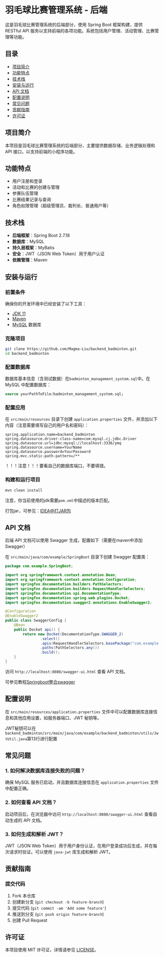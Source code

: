 # 羽毛球比赛管理系统 - 后端

这是羽毛球比赛管理系统的后端部分，使用 Spring Boot 框架构建，提供 RESTful API 服务以支持前端的各项功能。系统包括用户管理、活动管理、比赛管理等功能。

## 目录

- [项目简介](#项目简介)
- [功能特点](#功能特点)
- [技术栈](#技术栈)
- [安装与运行](#安装与运行)
- [API 文档](#api-文档)
- [配置说明](#配置说明)
- [常见问题](#常见问题)
- [贡献指南](#贡献指南)
- [许可证](#许可证)

## 项目简介

本项目是羽毛球比赛管理系统的后端部分，主要提供数据存储、业务逻辑处理和 API 接口，以支持前端的小程序功能。

## 功能特点

- 用户注册和登录
- 活动和比赛的创建与管理
- 参赛队伍管理
- 比赛结果记录与查询
- 角色权限管理（超级管理员、裁判长、普通用户等）

## 技术栈

- **后端框架**：Spring Boot 2.7.18
- **数据库**：MySQL
- **持久层框架**：MyBatis
- **安全**：JWT（JSON Web Token）用于用户认证
- **依赖管理**：Maven

## 安装与运行

### 前置条件

确保你的开发环境中已经安装了以下工具：
- [JDK 11](https://www.oracle.com/java/technologies/javase-jdk11-downloads.html)
- [Maven](https://maven.apache.org/)
- [MySQL](https://www.mysql.com/) 数据库

### 克隆项目

```bash
git clone https://github.com/Magma-Liu/backend_badminton.git
cd backend_badminton
```

### 配置数据库

数据库基本信息（含测试数据）在`badminton_management_system.sql`中。在 MySQL 中配置数据库：
```sql
source yourPathToFile/badminton_management_system.sql;
```

### 配置应用

在 `src/main/resources` 目录下创建 `application.properties` 文件，并添加以下内容（注意需要填写自己的用户名和密码）：
```properties
spring.application.name=backend_badminton
spring.datasource.driver-class-name=com.mysql.cj.jdbc.Driver
spring.datasource.url=jdbc:mysql://localhost:3336/ymq
spring.datasource.username=YourName
spring.datasource.password=YourPassword
spring.mvc.static-path-pattern=/**
```

！！！注意！！！要看自己的数据库端口，不要填错。

### 构建和运行项目

```bash
mvn clean install
```

注意，你当前使用的jdk需要`pom.xml`中描述的版本匹配。

打包jar，可参见：[IDEA中打JAR包](https://www.cnblogs.com/acm-bingzi/p/6625303.html)

## API 文档

后端 API 文档可以使用 Swagger 生成，配置如下（需要在maven中添加Swagger）

在 `src/main/java/com/example/SpringBoot` 目录下创建 Swagger 配置类：
```java
package com.example.SpringBoot;

import org.springframework.context.annotation.Bean;
import org.springframework.context.annotation.Configuration;
import springfox.documentation.builders.PathSelectors;
import springfox.documentation.builders.RequestHandlerSelectors;
import springfox.documentation.spi.DocumentationType;
import springfox.documentation.spring.web.plugins.Docket;
import springfox.documentation.swagger2.annotations.EnableSwagger2;

@Configuration
@EnableSwagger2
public class SwaggerConfig {
    @Bean
    public Docket api() {
        return new Docket(DocumentationType.SWAGGER_2)
                .select()
                .apis(RequestHandlerSelectors.basePackage("com.example.SpringBoot"))
                .paths(PathSelectors.any())
                .build();
    }
}
```

访问 `http://localhost:8080/swagger-ui.html` 查看 API 文档。

可参见教程[Springboot整合swagger](https://www.cnblogs.com/progor/p/13297904.html)

## 配置说明

在 `src/main/resources/application.properties` 文件中可以配置数据库连接信息和其他应用设置，如服务器端口、JWT 秘钥等。

JWT秘钥可以在`backend_badminton/src/main/java/com/example/backend_badminton/utils/JwtUtil.java`第13行进行配置

## 常见问题

### 1. 如何解决数据库连接失败的问题？

确保 MySQL 服务已启动，并且数据库连接信息在 `application.properties` 文件中配置正确。

### 2. 如何查看 API 文档？

启动项目后，在浏览器中访问 `http://localhost:8080/swagger-ui.html` 查看自动生成的 API 文档。

### 3. 如何生成和解析 JWT？

JWT（JSON Web Token）用于用户身份认证，在用户登录成功后生成，并在每次请求时验证。可以使用 `java-jwt` 库生成和解析 JWT。

## 贡献指南

### 提交代码

1. Fork 本仓库
2. 创建新分支 (`git checkout -b feature-branch`)
3. 提交代码 (`git commit -am 'Add some feature'`)
4. 推送到分支 (`git push origin feature-branch`)
5. 创建 Pull Request

## 许可证

本项目使用 MIT 许可证，详情请参见 [LICENSE](LICENSE)。
